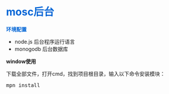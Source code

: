 <h1 style="color:#0366d6;">mosc后台</h1>
<p><b style="color:#0366d6;">环境配置</b></p>
<div>
  <ul>
    <li>node.js 后台程序运行语言</li>
    <li>monogodb 后台数据库</li>
  </ul>
</div>
<p><b>window使用</b></p>
<div>下载全部文件，打开cmd，找到项目根目录，输入以下命令安装模块：</div>
<pre>mpn install</pre>

<div></div>
